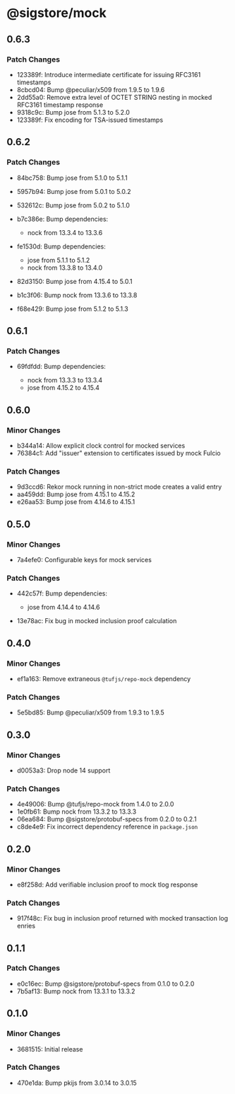 # @sigstore/mock

## 0.6.3

### Patch Changes

- 123389f: Introduce intermediate certificate for issuing RFC3161 timestamps
- 8cbcd04: Bump @peculiar/x509 from 1.9.5 to 1.9.6
- 2dd55a0: Remove extra level of OCTET STRING nesting in mocked RFC3161 timestamp response
- 9318c9c: Bump jose from 5.1.3 to 5.2.0
- 123389f: Fix encoding for TSA-issued timestamps

## 0.6.2

### Patch Changes

- 84bc758: Bump jose from 5.1.0 to 5.1.1
- 5957b94: Bump jose from 5.0.1 to 5.0.2
- 532612c: Bump jose from 5.0.2 to 5.1.0
- b7c386e: Bump dependencies:

  - nock from 13.3.4 to 13.3.6

- fe1530d: Bump dependencies:

  - jose from 5.1.1 to 5.1.2
  - nock from 13.3.8 to 13.4.0

- 82d3150: Bump jose from 4.15.4 to 5.0.1
- b1c3f06: Bump nock from 13.3.6 to 13.3.8
- f68e429: Bump jose from 5.1.2 to 5.1.3

## 0.6.1

### Patch Changes

- 69fdfdd: Bump dependencies:

  - nock from 13.3.3 to 13.3.4
  - jose from 4.15.2 to 4.15.4

## 0.6.0

### Minor Changes

- b344a14: Allow explicit clock control for mocked services
- 76384c1: Add "issuer" extension to certificates issued by mock Fulcio

### Patch Changes

- 9d3ccd6: Rekor mock running in non-strict mode creates a valid entry
- aa459dd: Bump jose from 4.15.1 to 4.15.2
- e26aa53: Bump jose from 4.14.6 to 4.15.1

## 0.5.0

### Minor Changes

- 7a4efe0: Configurable keys for mock services

### Patch Changes

- 442c57f: Bump dependencies:

  - jose from 4.14.4 to 4.14.6

- 13e78ac: Fix bug in mocked inclusion proof calculation

## 0.4.0

### Minor Changes

- ef1a163: Remove extraneous `@tufjs/repo-mock` dependency

### Patch Changes

- 5e5bd85: Bump @peculiar/x509 from 1.9.3 to 1.9.5

## 0.3.0

### Minor Changes

- d0053a3: Drop node 14 support

### Patch Changes

- 4e49006: Bump @tufjs/repo-mock from 1.4.0 to 2.0.0
- 1e0fb61: Bump nock from 13.3.2 to 13.3.3
- 06ea684: Bump @sigstore/protobuf-specs from 0.2.0 to 0.2.1
- c8de4e9: Fix incorrect dependency reference in `package.json`

## 0.2.0

### Minor Changes

- e8f258d: Add verifiable inclusion proof to mock tlog response

### Patch Changes

- 917f48c: Fix bug in inclusion proof returned with mocked transaction log enries

## 0.1.1

### Patch Changes

- e0c16ec: Bump @sigstore/protobuf-specs from 0.1.0 to 0.2.0
- 7b5af13: Bump nock from 13.3.1 to 13.3.2

## 0.1.0

### Minor Changes

- 3681515: Initial release

### Patch Changes

- 470e1da: Bump pkijs from 3.0.14 to 3.0.15
